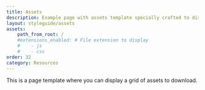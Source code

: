 ```yaml
---
title: Assets
description: Example page with assets template specially crafted to display a grid of files available for download
layout: styleguide/assets
assets:
    path_from_root: /
    #extensions_enabled: # File extension to display
    #    - js
    #    - css
order: 32
category: Resources
---
```

This is a page template where you can display a grid of assets to download.
